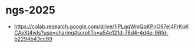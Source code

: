 # ngs-2025

* https://colab.research.google.com/drive/1iPLqqWmQqKPnO97eI4FrKpKCAvXt4wIs?usp=sharing#scrollTo=a54e121d-76d4-4d4e-96fd-b2294b43cc89
